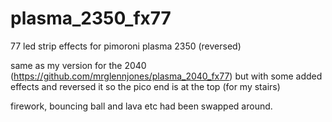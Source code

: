 # plasma_2350_fx77
77 led strip effects for pimoroni plasma 2350 (reversed)

same as my version for the 2040 (https://github.com/mrglennjones/plasma_2040_fx77)  but with some added effects and reversed it so the pico end is at the top (for my stairs)

firework, bouncing ball and lava etc had been swapped around.
